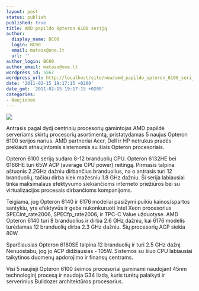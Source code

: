 ```yaml
---
layout: post
status: publish
published: true
title: AMD papildo Opteron 6100 seriją
author:
  display_name: BC00
  login: BC00
  email: matasx@one.lt
  url: ''
author_login: BC00
author_email: matasx@one.lt
wordpress_id: 5567
wordpress_url: http://localhost/site/new/amd_papildo_opteron_6100_serija/
date: '2011-02-15 19:17:15 +0200'
date_gmt: '2011-02-15 19:17:15 +0200'
categories:
- Naujienos
---
```

<div class="imgright"><img src="http://technews.lt/upload/amd_opteron_barcelona.jpg"  /></div>
<p>Antrasis pagal dydį centrinių procesorių gamintojas AMD papildė serveriams skirtų procesorių asortimentą, pristatydamas 5 naujus Opteron 6100 serijos narius. AMD partneriai Acer, Dell ir HP netrukus pradės prekiauti atnaujintomis sistemomis su šiais Opteron procesoriais.</p>
<p>Opteron 6100 seriją sudaro 8-12 branduolių CPU. Opteron 6132HE bei 6166HE turi 65W ACP (average CPU power) reitingą. Pirmasis talpina aštuonis 2.2GHz dažniu dirbančius branduolius, na o antrasis turi 12 branduolių, tačiau dirba kiek mažesniu 1.8 GHz dažniu. Ši serija labiausiai tinka maksimalaus efektyvumo siekiančioms interneto priežiūros bei su virtualizacijos procesais dirbančioms kompanijoms.</p>
<p>Teigiama, jog Opteron 6140 ir 6176 modeliai pasižymi puikiu kainos/spartos santykiu, yra efektyvūs ir geba nukonkuruoti Intel Xeon procesorius SPECint_rate2006, SPECfp_rate2006, ir TPC-C Value užduotyse. AMD Opteron 6140 turi 8 branduolius ir dirba 2.6 GHz dažniu, kai 6176 modelis turėdamas 12 branduolių dirba 2.3 GHz dažniu. Šių procesorių ACP siekia 80W.</p>
<p>Sparčiausias Opteron 6180SE talpina 12 branduolių ir turi 2.5 GHz dažnį. Nenuostabu, jog jo ACP didžiausias - 105W. Sistemos su šiuo CPU labiausiai taikytinos duomenų apdorojimo ir finansų centrams.</p>
<p>Visi 5 naujieji Opteron 6100 šeimos procesoriai gaminami naudojant 45nm technologinį procesą ir naudoja G34 lizdą, kuris turėtų palaikyti ir serverinius Bulldozer architektūros procesorius.</p>
